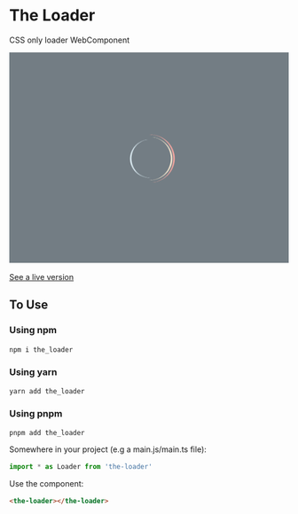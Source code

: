 # The Loader
CSS only loader WebComponent

![screenshot](./Screenshot.png)

[See a live version](https://codepen.io/luke_rmaki/pen/oNdKPwb)

## To Use

### Using npm
```
npm i the_loader
```

### Using yarn
```
yarn add the_loader
```
### Using pnpm
```
pnpm add the_loader
```

Somewhere in your project (e.g a main.js/main.ts file):
```javascript
import * as Loader from 'the-loader'
```

Use the component:
```html
<the-loader></the-loader>
```
